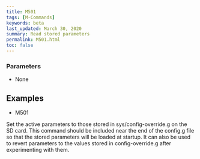 ```yaml
---
title: M501
tags: [M-Commands] 
keywords: beta 
last_updated: March 30, 2020 
summary: Read stored parameters 
permalink: M501.html
toc: false 
---
```



### Parameters

* None

## Examples

* M501

Set the active parameters to those stored in sys/config-override.g on the SD card. This command should be included near the end of the config.g file so that the stored parameters will be loaded at startup. It can also be used to revert parameters to the values stored in config-override.g after experimenting with them.


